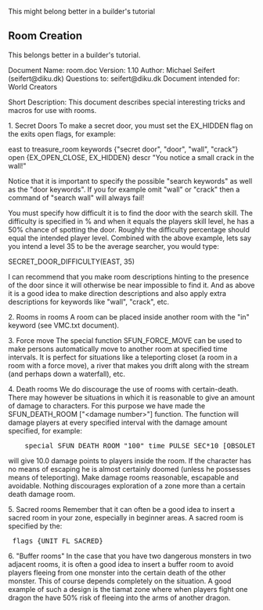 <div class="mw-parser-output"><p>This might belong better in a builder's tutorial
</p>
<h2><span class="mw-headline" id="Room_Creation">Room Creation</span></h2>
<p>This belongs better in a builder's tutorial.
</p><p>Document Name:     room.doc
Version:           1.10
Author:            Michael Seifert (seifert@diku.dk)
Questions to:      seifert@diku.dk
Document intended for:   World Creators
</p><p>Short Description:
This document describes special interesting tricks and macros  for use with rooms.
</p><p>1. Secret Doors
To  make  a  secret door, you must set the EX_HIDDEN flag  on  the
exits open flags, for example:
</p><p>east  to  treasure_room keywords {"secret door",  "door",  "wall", "crack"} open {EX_OPEN_CLOSE, EX_HIDDEN}
descr "You notice a small crack in the wall!"
</p><p>Notice  that  it  is  important to specify  the  possible  "search
keywords" as well as the "door keywords". If you for example  omit
"wall"  or  "crack"  then a command of "search wall"  will  always
fail!
</p><p>You  must  specify how difficult it is to find the door  with  the
search  skill. The difficulty is specified in&#160;% and when it equals
the players skill level, he has a 50% chance of spotting the door.
Roughly the difficulty percentage should equal the intended player
level.   Combined with the above example, lets say  you  intend  a
level 35 to be the average searcher, you would type:
</p><p>SECRET_DOOR_DIFFICULTY(EAST, 35)
</p><p>I  can  recommend that you make room descriptions hinting  to  the
presence of the door since it will otherwise be near impossible to
find  it.  And  as  above  it is a good  idea  to  make  direction
descriptions  and also apply extra descriptions for keywords  like
"wall", "crack", etc.
</p><p>2. Rooms in rooms
A  room  can  be placed inside another room with the "in"  keyword
(see VMC.txt document).
</p><p>3. Force move
The  special function SFUN_FORCE_MOVE can be used to make  persons
automatically move to another room at specified time intervals. It
is  perfect for situations like a teleporting closet (a room in  a
room  with a force move), a river that makes you drift along  with
the stream (and perhaps down a waterfall), etc.
</p><p>4. Death rooms
We  do  discourage the use of rooms with certain-death. There  may
however be situations in which it is reasonable to give an  amount
of  damage  to  characters.  For this purpose  we  have  made  the
SFUN_DEATH_ROOM  ["&lt;damage number&gt;"] function. The  function  will
damage  players at every specified interval with the damage amount
specified, for example:
</p>
<pre>    special SFUN_DEATH_ROOM "100" time PULSE_SEC*10 [OBSOLETE]
</pre>
<p>will  give 10.0 damage points to players inside the room.  If  the
character  has no means of escaping he is almost certainly  doomed
(unless  he  possesses  means of teleporting).  Make  damage  rooms
reasonable,   escapable   and   avoidable.   Nothing   discourages
exploration of a zone more than a certain death damage room.
</p><p>5. Sacred rooms
Remember that it can often be a good idea to insert a sacred  room
in  your  zone,  especially in beginner areas. A  sacred  room  is
specified by the:
</p>
<pre> flags {UNIT_FL_SACRED}
</pre>
<p>6. "Buffer rooms"
In  the  case that you have two dangerous monsters in two adjacent
rooms,  it is often a good idea to insert a buffer room  to  avoid
players  fleeing from one monster into the certain  death  of  the
other monster. This of course depends completely on the situation.
A  good  example  of such a design is the tiamat zone  where  when
players  fight  one dragon the have 50% risk of fleeing  into  the
arms of another dragon.
</p></div>
